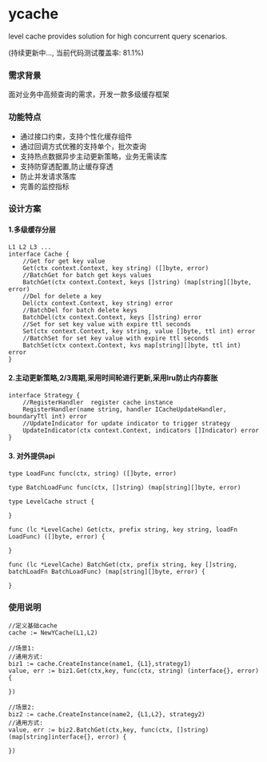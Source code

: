 # ycache
level cache provides solution for high concurrent query scenarios.

(持续更新中...,  当前代码测试覆盖率: 81.1%)
### 需求背景 
面对业务中高频查询的需求，开发一款多级缓存框架

### 功能特点 
- 通过接口约束，支持个性化缓存组件 
- 通过回调方式优雅的支持单个，批次查询
- 支持热点数据异步主动更新策略，业务无需读库 
- 支持防穿透配置,防止缓存穿透
- 防止并发请求落库
- 完善的监控指标

### 设计方案
#### 1.多级缓存分层
```
L1 L2 L3 ...
interface Cache {
	//Get for get key value
	Get(ctx context.Context, key string) ([]byte, error)
	//BatchGet for batch get keys values
	BatchGet(ctx context.Context, keys []string) (map[string][]byte, error)
	//Del for delete a key
	Del(ctx context.Context, key string) error
	//BatchDel for batch delete keys
	BatchDel(ctx context.Context, keys []string) error
	//Set for set key value with expire ttl seconds
	Set(ctx context.Context, key string, value []byte, ttl int) error
	//BatchSet for set key value with expire ttl seconds
	BatchSet(ctx context.Context, kvs map[string][]byte, ttl int) error
}
```

#### 2.主动更新策略,2/3周期,采用时间轮进行更新,采用lru防止内存膨胀
```
interface Strategy {
	//RegisterHandler  register cache instance
	RegisterHandler(name string, handler ICacheUpdateHandler, boundaryTtl int) error
	//UpdateIndicator for update indicator to trigger strategy
	UpdateIndicator(ctx context.Context, indicators []Indicator) error
}
```

#### 3. 对外提供api

```
type LoadFunc func(ctx, string) ([]byte, error)

type BatchLoadFunc func(ctx, []string) (map[string][]byte, error)

type LevelCache struct {
	
}

func (lc *LevelCache) Get(ctx, prefix string, key string, loadFn LoadFunc) ([]byte, error) {
	
}

func (lc *LevelCache) BatchGet(ctx, prefix string, key []string, batchLoadFn BatchLoadFunc) (map[string][]byte, error) {
	
}
```


### 使用说明
```
//定义基础cache
cache := NewYCache(L1,L2)

//场景1:
//通用方式:
biz1 := cache.CreateInstance(name1, {L1},strategy1)
value, err := biz1.Get(ctx,key, func(ctx, string) (interface{}, error) {
	
})

//场景2:
biz2 := cache.CreateInstance(name2, {L1,L2}, strategy2)
//通用方式:
value, err := biz2.BatchGet(ctx,key, func(ctx, []string) (map[string]interface{}, error) {
	
})
```